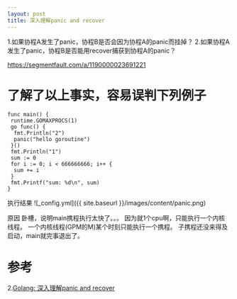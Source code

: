 ```yaml
---
layout: post
title: 深入理解panic and recover
---
```


1.如果协程A发生了panic，协程B是否会因为协程A的panic而挂掉？
2.如果协程A发生了panic，协程B是否能用recover捕获到协程A的panic？

https://segmentfault.com/a/1190000023691221

# 了解了以上事实，容易误判下列例子
```
func main() {
 runtime.GOMAXPROCS(1)
 go func() {
  fmt.Println("2")
  panic("hello goroutine")
 }()
 fmt.Println("1")
 sum := 0
 for i := 0; i < 666666666; i++ {
  sum += i
 }
 fmt.Printf("sum: %d\n", sum)
}
```

执行结果
![_config.yml]({{ site.baseurl }}/images/content/panic.png)

原因
卧槽，说明main携程执行太快了。。。
因为就1个cpu啊，只能执行一个内核线程。
一个内核线程(GPM的M)某个时刻只能执行一个携程。
子携程还没来得及启动，main就完事退出了。

# 参考
2.[Golang: 深入理解panic and recover](https://ieevee.com/tech/2017/11/23/go-panic.html)